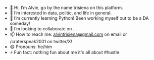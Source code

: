 - 👋 Hi, I’m Alvin, go by the name trisiena on this platform.
- 👀 I’m interested in data, politic, and life in general.
- 🌱 I’m currently learning Python! Been working myself out to be a DA someday!
- 💞️ I’m looking to collaborate on ...
- 📫 How to reach me: alvintrisiena@gmail.com on email or /craterspeak2001 on twitter/X!
- 😄 Pronouns: he/him
- ⚡ Fun fact: nothing fun about me it's all about #hustle

<!---
trisiena/trisiena is a ✨ special ✨ repository because its `README.md` (this file) appears on your GitHub profile.
You can click the Preview link to take a look at your changes.
--->
